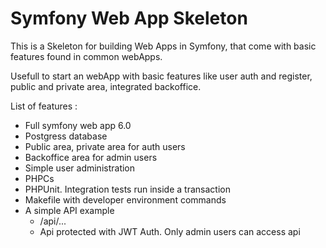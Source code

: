 # Symfony Web App Skeleton

This is a Skeleton for building Web Apps in Symfony, that come with basic features found in common webApps.

Usefull to start an webApp with basic features like user auth and register, public and private area, integrated backoffice.

List of features :
* Full symfony web app 6.0
* Postgress database
* Public area, private area for auth users
* Backoffice area for admin users
* Simple user administration
* PHPCs
* PHPUnit. Integration tests run inside a transaction
* Makefile with developer environment commands
* A simple API example
    * /api/...
    * Api protected with JWT Auth. Only admin users can access api

